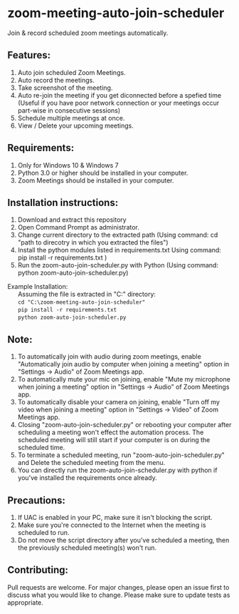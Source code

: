 # zoom-meeting-auto-join-scheduler

Join & record scheduled zoom meetings automatically.

## Features:
  1. Auto join scheduled Zoom Meetings.
  2. Auto record the meetings.
  3. Take screenshot of the meeting.
  4. Auto re-join the meeting if you get diconnected before a spefied time (Useful if you have poor network connection or your meetings occur part-wise in consecutive sessions) 
  5. Schedule multiple meetings at once.
  6. View / Delete your upcoming meetings.

## Requirements:
  1. Only for Windows 10 & Windows 7
  2. Python 3.0 or higher should be installed in your computer.
  3. Zoom Meetings should be installed in your computer.

## Installation instructions:
  1. Download and extract this repository
  2. Open Command Prompt as administrator.
  3. Change current directory to the extracted path (Using command: cd "path to direcotry in which you extracted the files")
  4. Install the python modules listed in requirements.txt Using command: pip install -r requirements.txt )
  5. Run the zoom-auto-join-scheduler.py with Python (Using command: python zoom-auto-join-scheduler.py)
  
  Example Installation:  
&nbsp;&nbsp;&nbsp;&nbsp;&nbsp;&nbsp;Assuming the file is extracted in "C:\" directory:  
&nbsp;&nbsp;&nbsp;&nbsp;&nbsp;&nbsp;```cd "C:\zoom-meeting-auto-join-scheduler"```  
&nbsp;&nbsp;&nbsp;&nbsp;&nbsp;&nbsp;```pip install -r requirements.txt```  
&nbsp;&nbsp;&nbsp;&nbsp;&nbsp;&nbsp;```python zoom-auto-join-scheduler.py```  
  
## Note:
  1. To automatically join with audio during zoom meetings, enable "Automatically join audio by computer when joining a meeting" option in "Settings -> Audio" of Zoom Meetings app.
  2. To automatically mute your mic on joining, enable "Mute my microphone when joining a meeting" option in "Settings -> Audio" of Zoom Meetings app.
  3. To automatically disable your camera on joining, enable "Turn off my video when joining a meeting" option in  "Settings -> Video" of Zoom Meetings app.
  4. Closing "zoom-auto-join-scheduler.py" or rebooting your computer after scheduling a meeting won't effect the automation process. The scheduled meeting will still start if your computer is on during the scheduled time.
  5. To terminate a scheduled meeting, run "zoom-auto-join-scheduler.py" and Delete the scheduled meeting from the menu.
  6. You can directly run the zoom-auto-join-scheduler.py with python if you've installed the requirements once already.
  
## Precautions: 
  1. If UAC is enabled in your PC, make sure it isn't blocking the script.
  2. Make sure you're connected to the Internet when the meeting is scheduled to run.
  3. Do not move the script directory after you've scheduled a meeting, then the previously scheduled meeting(s) won't run. 
  
## Contributing:
  Pull requests are welcome. For major changes, please open an issue first to discuss what you would like to change.
  Please make sure to update tests as appropriate.
